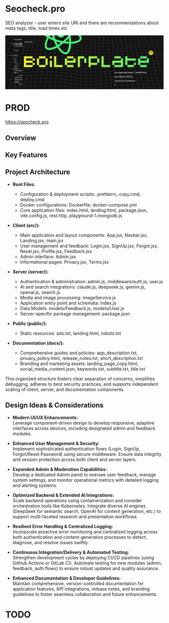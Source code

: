 # Seocheck.pro

SEO analyzer - user enters site URl and there are recommendations about meta tags, title, load times etc

![alt text](image.png)

# PROD

https://seocheck.pro

## Overview


## Key Features


## Project Architecture

- **Root Files:**

    - Configuration & deployment scripts: .prettierrc, copy.cmd, deploy.cmd
    - Docker configurations: Dockerfile, docker-compose.yml
    - Core application files: index.html, landing.html, package.json, vite.config.js, rest.http,
      playground-1.mongodb.js

- **Client (src/):**

    - Main application and layout components: App.jsx, Navbar.jsx, Landing.jsx, main.jsx
    - User management and feedback: Login.jsx, SignUp.jsx, Forgot.jsx, Reset.jsx, Profile.jsx,
      Feedback.jsx
    - Admin interface: Admin.jsx
    - Informational pages: Privacy.jsx, Terms.jsx

- **Server (server/):**

    - Authentication & administration: admin.js, middleware/auth.js, user.js
    - AI and search integrations: claude.js, deepseek.js, gemini.js, openai.js, search.js
    - Media and image processing: imageService.js
    - Application entry point and schemata: index.js
    - Data Models: models/Feedback.js, models/User.js
    - Server-specific package management: package.json

- **Public (public/):**

    - Static resources: ads.txt, landing.html, robots.txt

- **Documentation (docs/):**
    - Comprehensive guides and policies: app_description.txt, privacy_policy.html,
      release_notes.txt, short_description.txt
    - Branding and marketing assets: landing_page_copy.html, social_media_content.json,
      keywords.txt, subtitle.txt, title.txt

This organized structure fosters clear separation of concerns, simplifies debugging, adheres to best
security practices, and supports independent scaling of client, server, and documentation
components.

## Design Ideas & Considerations

- **Modern UI/UX Enhancements:**  
  Leverage component-driven design to develop responsive, adaptive interfaces across devices,
  including designated admin and feedback modules.

- **Enhanced User Management & Security:**  
  Implement sophisticated authentication flows (Login, SignUp, Forgot/Reset Password) using secure
  middleware. Ensure data integrity and session protection across both client and server layers.

- **Expanded Admin & Moderation Capabilities:**  
  Develop a dedicated Admin panel to oversee user feedback, manage system settings, and monitor
  operational metrics with detailed logging and alerting systems.

- **Optimized Backend & Extended AI Integrations:**  
  Scale backend operations using containerization and consider orchestration tools like Kubernetes.
  Integrate diverse AI engines (DeepSeek for semantic search, OpenAI for content generation, etc.)
  to support multi-faceted research and presentation workflows.

- **Resilient Error Handling & Centralized Logging:**  
  Incorporate proactive error monitoring and centralized logging across both authentication and
  content-generation processes to detect, diagnose, and resolve issues swiftly.

- **Continuous Integration/Delivery & Automated Testing:**  
  Strengthen development cycles by deploying CI/CD pipelines (using GitHub Actions or GitLab CI).
  Automate testing for new modules (admin, feedback, auth flows) to ensure robust updates and
  quality assurance.

- **Enhanced Documentation & Developer Guidelines:**  
  Maintain comprehensive, version-controlled documentation for application features, API
  integrations, release notes, and branding guidelines to foster seamless collaboration and future
  enhancements.


# TODO
